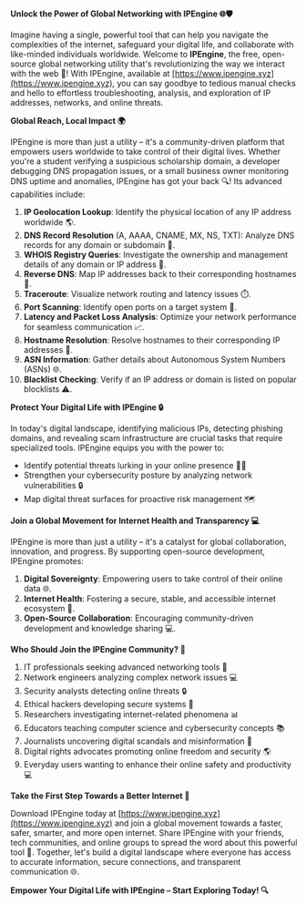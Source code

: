 **Unlock the Power of Global Networking with IPEngine 🌐🛡️**

Imagine having a single, powerful tool that can help you navigate the complexities of the internet, safeguard your digital life, and collaborate with like-minded individuals worldwide. Welcome to **IPEngine**, the free, open-source global networking utility that's revolutionizing the way we interact with the web 🚀! With IPEngine, available at [https://www.ipengine.xyz](https://www.ipengine.xyz), you can say goodbye to tedious manual checks and hello to effortless troubleshooting, analysis, and exploration of IP addresses, networks, and online threats.

**Global Reach, Local Impact 🌍**

IPEngine is more than just a utility – it's a community-driven platform that empowers users worldwide to take control of their digital lives. Whether you're a student verifying a suspicious scholarship domain, a developer debugging DNS propagation issues, or a small business owner monitoring DNS uptime and anomalies, IPEngine has got your back 🔍! Its advanced capabilities include:

1. **IP Geolocation Lookup**: Identify the physical location of any IP address worldwide 🌎.
2. **DNS Record Resolution** (A, AAAA, CNAME, MX, NS, TXT): Analyze DNS records for any domain or subdomain 📡.
3. **WHOIS Registry Queries**: Investigate the ownership and management details of any domain or IP address 🔑.
4. **Reverse DNS**: Map IP addresses back to their corresponding hostnames 🔗.
5. **Traceroute**: Visualize network routing and latency issues ⏱️.
6. **Port Scanning**: Identify open ports on a target system 🚨.
7. **Latency and Packet Loss Analysis**: Optimize your network performance for seamless communication 📈.
8. **Hostname Resolution**: Resolve hostnames to their corresponding IP addresses 🔗.
9. **ASN Information**: Gather details about Autonomous System Numbers (ASNs) 🌐.
10. **Blacklist Checking**: Verify if an IP address or domain is listed on popular blocklists ⚠️.

**Protect Your Digital Life with IPEngine 🔒**

In today's digital landscape, identifying malicious IPs, detecting phishing domains, and revealing scam infrastructure are crucial tasks that require specialized tools. IPEngine equips you with the power to:

* Identify potential threats lurking in your online presence 🕵️‍♀️
* Strengthen your cybersecurity posture by analyzing network vulnerabilities 🔒
* Map digital threat surfaces for proactive risk management 🗺️

**Join a Global Movement for Internet Health and Transparency 💻**

IPEngine is more than just a utility – it's a catalyst for global collaboration, innovation, and progress. By supporting open-source development, IPEngine promotes:

1. **Digital Sovereignty**: Empowering users to take control of their online data 🌐.
2. **Internet Health**: Fostering a secure, stable, and accessible internet ecosystem 📡.
3. **Open-Source Collaboration**: Encouraging community-driven development and knowledge sharing 💻.

**Who Should Join the IPEngine Community? 🤝**

1. IT professionals seeking advanced networking tools 🔧
2. Network engineers analyzing complex network issues 💻
3. Security analysts detecting online threats 🔒
4. Ethical hackers developing secure systems 🔑
5. Researchers investigating internet-related phenomena 📊
6. Educators teaching computer science and cybersecurity concepts 📚
7. Journalists uncovering digital scandals and misinformation 📰
8. Digital rights advocates promoting online freedom and security 🌎
9. Everyday users wanting to enhance their online safety and productivity 💻

**Take the First Step Towards a Better Internet 🚀**

Download IPEngine today at [https://www.ipengine.xyz](https://www.ipengine.xyz) and join a global movement towards a faster, safer, smarter, and more open internet. Share IPEngine with your friends, tech communities, and online groups to spread the word about this powerful tool 🔗. Together, let's build a digital landscape where everyone has access to accurate information, secure connections, and transparent communication 🌐.

**Empower Your Digital Life with IPEngine – Start Exploring Today! 🔍**